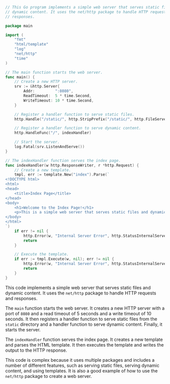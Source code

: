 ```go
// This Go program implements a simple web server that serves static files and
// dynamic content. It uses the net/http package to handle HTTP requests and
// responses.

package main

import (
	"fmt"
	"html/template"
	"log"
	"net/http"
	"time"
)

// The main function starts the web server.
func main() {
	// Create a new HTTP server.
	srv := &http.Server{
		Addr:         ":8080",
		ReadTimeout:  5 * time.Second,
		WriteTimeout: 10 * time.Second,
	}

	// Register a handler function to serve static files.
	http.Handle("/static/", http.StripPrefix("/static/", http.FileServer(http.Dir("./static"))))

	// Register a handler function to serve dynamic content.
	http.HandleFunc("/", indexHandler)

	// Start the server.
	log.Fatal(srv.ListenAndServe())
}

// The indexHandler function serves the index page.
func indexHandler(w http.ResponseWriter, r *http.Request) {
	// Create a new template.
	tmpl, err := template.New("index").Parse(`
<!DOCTYPE html>
<html>
<head>
	<title>Index Page</title>
</head>
<body>
	<h1>Welcome to the Index Page!</h1>
	<p>This is a simple web server that serves static files and dynamic content.</p>
</body>
</html>
`)
	if err != nil {
		http.Error(w, "Internal Server Error", http.StatusInternalServerError)
		return
	}

	// Execute the template.
	if err := tmpl.Execute(w, nil); err != nil {
		http.Error(w, "Internal Server Error", http.StatusInternalServerError)
		return
	}
}
```

This code implements a simple web server that serves static files and dynamic content. It uses the `net/http` package to handle HTTP requests and responses.

The `main` function starts the web server. It creates a new HTTP server with a port of `8080` and a read timeout of 5 seconds and a write timeout of 10 seconds. It then registers a handler function to serve static files from the `static` directory and a handler function to serve dynamic content. Finally, it starts the server.

The `indexHandler` function serves the index page. It creates a new template and parses the HTML template. It then executes the template and writes the output to the HTTP response.

This code is complex because it uses multiple packages and includes a number of different features, such as serving static files, serving dynamic content, and using templates. It is also a good example of how to use the `net/http` package to create a web server.